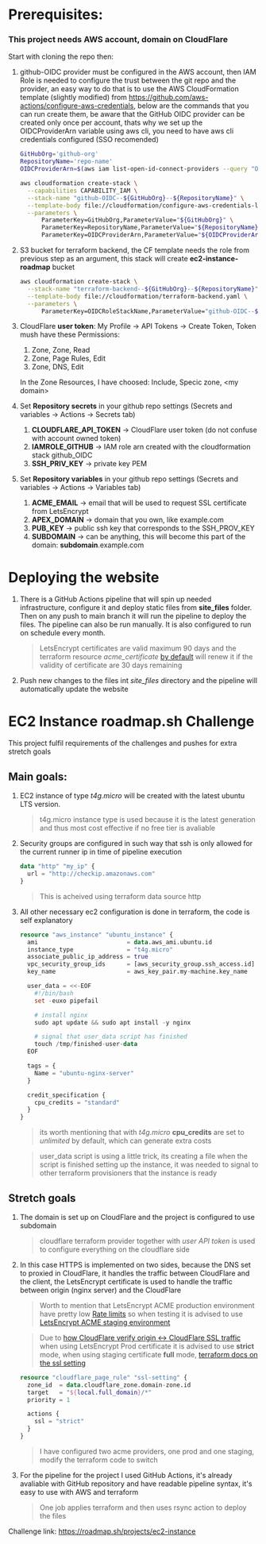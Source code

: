# Prerequisites:

### This project needs AWS account, domain on CloudFlare

Start with cloning the repo then:

1. github-OIDC provider must be configured in the AWS account, then IAM Role is needed to configure the trust between the git repo and the provider, an easy way to do that is to use the AWS CloudFormation template (slightly modified) from https://github.com/aws-actions/configure-aws-credentials, below are the commands that you can run create them, be aware that the GitHub OIDC provider can be created only once per account, thats why we set up the OIDCProviderArn variable using aws cli, you need to have aws cli credentials configured (SSO recomended)
    ```sh
    GitHubOrg='github-org'
    RepositoryName='repo-name'
    OIDCProviderArn=$(aws iam list-open-id-connect-providers --query "OpenIDConnectProviderList[?ends_with(Arn, 'token.actions.githubusercontent.com')].Arn" --output text)

    aws cloudformation create-stack \
      --capabilities CAPABILITY_IAM \
      --stack-name "github-OIDC--${GitHubOrg}--${RepositoryName}" \
      --template-body file://cloudformation/configure-aws-credentials-latest.yml \
      --parameters \
          ParameterKey=GitHubOrg,ParameterValue="${GitHubOrg}" \
          ParameterKey=RepositoryName,ParameterValue="${RepositoryName}" \
          ParameterKey=OIDCProviderArn,ParameterValue="${OIDCProviderArn}"
    ```
2. S3 bucket for terraform backend, the CF template needs the role from previous step as an argument, this stack will create **ec2-instance-roadmap** bucket
    ```sh
    aws cloudformation create-stack \
      --stack-name "terraform-backend--${GitHubOrg}--${RepositoryName}" \
      --template-body file://cloudformation/terraform-backend.yaml \
      --parameters \
          ParameterKey=OIDCRoleStackName,ParameterValue="github-OIDC--${GitHubOrg}--${RepositoryName}"
    ```
3. CloudFlare **user token**: My Profile -> API Tokens -> Create Token, Token mush have these Permissions:
    1. Zone, Zone, Read
    2. Zone, Page Rules, Edit
    3. Zone, DNS, Edit
  
    In the Zone Resources, I have choosed: Include, Specic zone, \<my domain\>

4. Set **Repository secrets** in your github repo settings (Secrets and variables -> Actions -> Secrets tab)
    1. **CLOUDFLARE_API_TOKEN** -> CloudFlare user token (do not confuse with account owned token)
    2. **IAMROLE_GITHUB** -> IAM role arn created with the cloudformation stack github_OIDC
    3. **SSH_PRIV_KEY** -> private key PEM
5. Set **Repository variables** in your github repo settings (Secrets and variables -> Actions -> Variables tab)
    1. **ACME_EMAIL** -> email that will be used to request SSL certificate from LetsEncrypt
    2. **APEX_DOMAIN** -> domain that you own, like example.com
    3. **PUB_KEY** -> public ssh key that corresponds to the SSH_PROV_KEY
    4. **SUBDOMAIN** -> can be anything, this will become this part of the domain: **subdomain**.example.com

# Deploying the website
1. There is a GitHub Actions pipeline that will spin up needed infrastructure, configure it and deploy static files from **site_files** folder. Then on any push to main branch it will run the pipeline to deploy the files. The pipeline can also be run manually. It is also configured to run on schedule every month. 

    > LetsEncrypt certificates are valid maximum 90 days and the terraform resource *acme_certificate* [by default](https://registry.terraform.io/providers/vancluever/acme/latest/docs/resources/certificate#min_days_remaining-1) will renew it if the validity of certificate are 30 days remaining
2. Push new changes to the files int *site_files* directory and the pipeline will automatically update the website


# EC2 Instance roadmap.sh Challenge
This project fulfil requirements of the challenges and pushes for extra stretch goals
## Main goals:
1. EC2 instance of type *t4g.micro* will be created with the latest ubuntu LTS version. 
    > t4g.micro instance type is used because it is the latest generation and thus most cost effective if no free tier is avaliable
2. Security groups are configured in such way that ssh is only allowed for the current runner ip in time of pipeline execution
    ```tf
    data "http" "my_ip" {
      url = "http://checkip.amazonaws.com"
    }
    ```
    > This is acheived using terraform data source http

3. All other necessary ec2 configuration is done in terraform, the code is self explanatory
    ```tf
    resource "aws_instance" "ubuntu_instance" {
      ami                         = data.aws_ami.ubuntu.id
      instance_type               = "t4g.micro"
      associate_public_ip_address = true
      vpc_security_group_ids      = [aws_security_group.ssh_access.id]
      key_name                    = aws_key_pair.my-machine.key_name
    
      user_data = <<-EOF
        #!/bin/bash
        set -euxo pipefail
    
        # install nginx
        sudo apt update && sudo apt install -y nginx
    
        # signal that user_data script has finished
        touch /tmp/finished-user-data
      EOF
    
      tags = {
        Name = "ubuntu-nginx-server"
      }
    
      credit_specification {
        cpu_credits = "standard"
      }
    }
    ```
    > its worth mentioning that with *t4g.micro* **cpu_credits** are set to *unlimited* by default, which can generate extra costs

    > user_data script is using a little trick, its creating a file when the script is finished setting up the instance, it was needed to signal to other terraform provisioners that the instance is ready 
## Stretch goals
1. The domain is set up on CloudFlare and the project is configured to use subdomain
    > cloudflare terraform provider together with *user API token* is used to configure everything on the cloudflare side
2. In this case HTTPS is implemented on two sides, because the DNS set to proxied in CloudFlare, it handles the traffic between CloudFlare and the client, the LetsEncrypt certificate is used to handle the traffic between origin (nginx server) and the CloudFlare
    > Worth to mention that LetsEncrypt ACME production environment have pretty low [Rate limits](https://letsencrypt.org/docs/rate-limits/#certificate-issuance-limits) so when testing it is advised to use [LetsEncrypt ACME staging environment](https://letsencrypt.org/docs/staging-environment/)

    > Due to [how CloudFlare verify origin <-> CloudFlare SSL traffic](https://developers.cloudflare.com/ssl/origin-configuration/ssl-modes/) when using LetsEncrypt Prod certificate it is advised to use **strict** mode, when using staging certificate **full** mode, [terraform docs on the ssl setting](https://registry.terraform.io/providers/cloudflare/cloudflare/latest/docs/resources/page_rule#ssl-1)
    ```tf
    resource "cloudflare_page_rule" "ssl-setting" {
      zone_id  = data.cloudflare_zone.domain-zone.id
      target   = "${local.full_domain}/*"
      priority = 1
    
      actions {
        ssl = "strict"
      }
    }
    ```
    > I have configured two acme providers, one prod and one staging, modify the terraform code to switch
3. For the pipeline for the project I used GitHub Actions, it's already avaliable with GitHub repository and have readable pipeline syntax, it's easy to use with AWS and terraform
    > One job applies terraform and then uses rsync action to deploy the files

Challenge link: https://roadmap.sh/projects/ec2-instance
